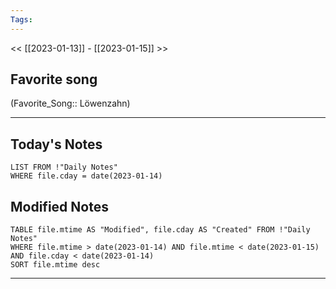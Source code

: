 ```yaml
---
Tags:
---
```

<< [[2023-01-13]] - [[2023-01-15]] >>
## Favorite song
(Favorite_Song:: Löwenzahn)
___
## Today's Notes
```dataview
LIST FROM !"Daily Notes"
WHERE file.cday = date(2023-01-14)
```
## Modified Notes
```dataview
TABLE file.mtime AS "Modified", file.cday AS "Created" FROM !"Daily Notes" 
WHERE file.mtime > date(2023-01-14) AND file.mtime < date(2023-01-15) AND file.cday < date(2023-01-14)
SORT file.mtime desc
```
___
